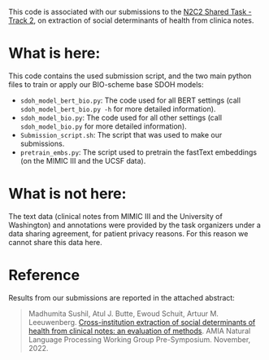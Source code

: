 
This code is associated with our submissions to the [N2C2 Shared Task - Track 2](https://n2c2.dbmi.hms.harvard.edu/2022-track-2), on extraction of social determinants of health from clinica notes.

# What is here:

This code contains the used submission script, and the two main python files to train or apply our BIO-scheme base SDOH models:

- `sdoh_model_bert_bio.py`: The code used for all BERT settings (call `sdoh_model_bert_bio.py -h` for more detailed information).
- `sdoh_model_bio.py`: The code used for all other settings (call `sdoh_model_bio.py` for more detailed information).
- `Submission_script.sh`: The script that was used to make our submissions.
- `pretrain_embs.py`: The script used to pretrain the fastText embeddings (on the MIMIC III and the UCSF data).

# What is not here:

The text data (clinical notes from MIMIC III and the University of Washington) and annotations were provided by the task organizers under a data sharing agreement, for patient privacy reasons.
For this reason we cannot share this data here.

# Reference

Results from our submissions are reported in the attached abstract:

> Madhumita Sushil, Atul J. Butte, Ewoud Schuit, Artuur M. Leeuwenberg. [Cross-institution extraction of social determinants of health from 
clinical notes: an evaluation of methods](https://github.com/tuur/sdoh_n2c2track2_ucsf_umcu/blob/main/N2C2%20Abstract.pdf). AMIA Natural Language Processing Working Group Pre-Symposium. November, 2022.



